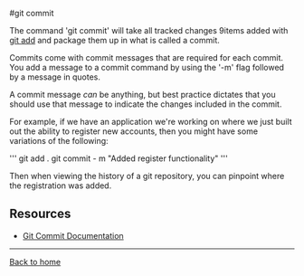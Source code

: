 #git commit

The command 'git commit' will take all tracked changes 9items added with [git add](./Add.md) and package them up in what is called a commit.

Commits come with commit messages that are required for each commit. You add a message to a commit command by using the '-m' flag followed by a message in quotes.

A commit message _can_ be anything, but best practice dictates that you should use that message to indicate the changes included in the commit.

For example, if we have an application we're working on where we just built out the ability to register new accounts, then you might have some variations of the following:

'''
git add .
git commit - m "Added register functionality"
'''

Then when viewing the history of a git repository, you can pinpoint where the registration was added.

## Resources

- [Git Commit Documentation](https://git-scm.com/docs/git-commit)

---

[Back to home](../README.md)